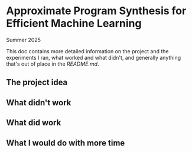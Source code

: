 # Approximate Program Synthesis for Efficient Machine Learning
Summer 2025

This doc contains more detailed information on the project and the experiments I ran, what worked and what didn't, and generally anything that's out of place in the *README.md*.

## The project idea

## What didn't work

## What did work

## What I would do with more time